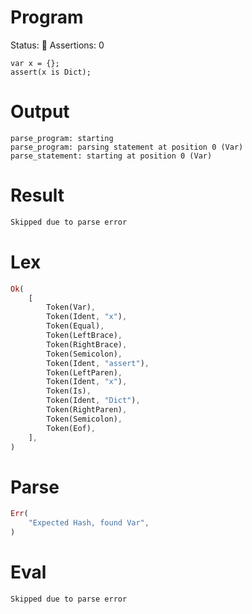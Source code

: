 # Program
Status: 🔴
Assertions: 0

```rustleaf
var x = {};
assert(x is Dict);
```

# Output
```
parse_program: starting
parse_program: parsing statement at position 0 (Var)
parse_statement: starting at position 0 (Var)
```

# Result
```rust
Skipped due to parse error
```

# Lex
```rust
Ok(
    [
        Token(Var),
        Token(Ident, "x"),
        Token(Equal),
        Token(LeftBrace),
        Token(RightBrace),
        Token(Semicolon),
        Token(Ident, "assert"),
        Token(LeftParen),
        Token(Ident, "x"),
        Token(Is),
        Token(Ident, "Dict"),
        Token(RightParen),
        Token(Semicolon),
        Token(Eof),
    ],
)
```

# Parse
```rust
Err(
    "Expected Hash, found Var",
)
```

# Eval
```rust
Skipped due to parse error
```